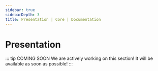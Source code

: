 ```yaml
---
sidebar: true
sidebarDepth: 3
title: Presentation | Core | Documentation
---
```

# Presentation

::: tip COMING SOON
We are actively working on this section! It will be available as soon as possible!
:::